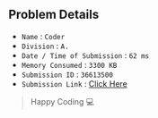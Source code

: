 ## Problem Details 
 
- `Name`                      : `Coder`
- `Division`                  : `A.`
- `Date / Time of Submission` : `62 ms`
- `Memory Consumed`           : `3300 KB`
- `Submission ID`             : `36613500`
- `Submission Link`           : [Click Here](http://codeforces.com/contest/384/submission/36613500)

> Happy Coding   :computer: